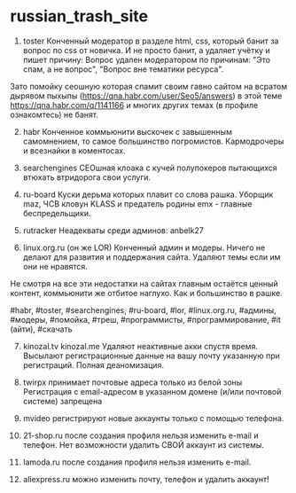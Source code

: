 # russian_trash_site

1. toster
Конченный модератор в разделе html, css, который банит за вопрос по css от новичка. И не просто банит, а удаляет учётку и пишет причину:
Вопрос удален модератором по причинам: "Это спам, а не вопрос", "Вопрос вне тематики ресурса".

Зато помойку сеошную которая спамит своим гавно сайтом на всратом дырявом пыхыпы (https://qna.habr.com/user/Seo5/answers) в этой теме https://qna.habr.com/q/1141166 и многих других темах (в профиле ознакомтесь) не банят.

2. habr
Конченное коммьюнити выскочек с завышенным самомнением, то самое большинство погромистов.
Кармодрочеры и всезнайки в коментосах.

3. searchengines
СЕОшная клоака с кучей полупокеров пытающихся втюхать втридорога свои услуги.

4. ru-board
Куски дерьма которых плавит со слова рашка.
Уборщик maz, ЧСВ кловун KLASS и предатель родины emx - главные беспредельщики.

5. rutracker
Неадекваты среди админов: anbelk27

6. linux.org.ru (он же LOR)
Конченный админ и модеры. Ничего не делают для развития и поддержания сайта. Удаляют темы если им они не нравятся.

Не смотря на все эти недостатки на сайтах главным остаётся ценный контент, коммьюнити же отбитое наглухо. Как и большинство в рашке.

#habr, #toster, #searchengines, #ru-board, #lor, #linux.org.ru, #админы, #модеры, #помойка, #треш, #программисты, #программирование, #it (айти), #скачать

7. kinozal.tv kinozal.me
Удаляют неактивные акки спустя время.
Высылают регистрационные данные на вашу почту указанную при регистраций. Полная деаномизация.

8. twirpx принимает почтовые адреса только из белой зоны
Регистрация с email-адресом в указанном домене (и/или почтовой системе) запрещена

9. mvideo регистрируют новые аккаунты только с помощью телефона.

10. 21-shop.ru после создания профиля нельзя изменить e-mail и телефон. Нет возможности удалить СВОЙ аккаунт из системы.

11. lamoda.ru после создания профиля нельзя изменить e-mail.

12. aliexpress.ru можно изменить почту, телефон и удалить аккаунт!
